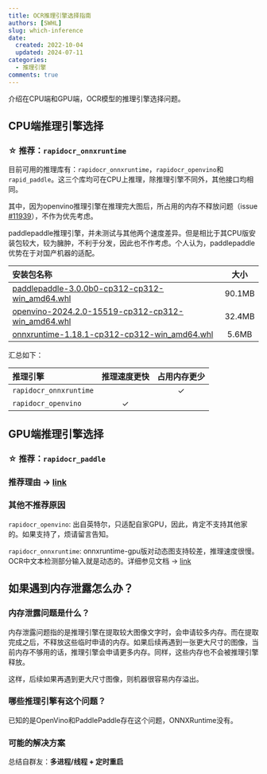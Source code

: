 ```yaml
---
title: OCR推理引擎选择指南
authors: [SWHL]
slug: which-inference
date:
  created: 2022-10-04
  updated: 2024-07-11
categories:
  - 推理引擎
comments: true
---
```


介绍在CPU端和GPU端，OCR模型的推理引擎选择问题。

<!-- more -->

## CPU端推理引擎选择

### ☆ 推荐：`rapidocr_onnxruntime`

目前可用的推理库有：`rapidocr_onnxruntime`，`rapidocr_openvino`和`rapid_paddle`。这三个库均可在CPU上推理，除推理引擎不同外，其他接口均相同。

其中，因为openvino推理引擎在推理完大图后，所占用的内存不释放问题（issue [#11939](https://github.com/openvinotoolkit/openvino/issues/11939)），不作为优先考虑。

paddlepaddle推理引擎，并未测试与其他两个速度差异。但是相比于其CPU版安装包较大，较为臃肿，不利于分发，因此也不作考虑。个人认为，paddlepaddle优势在于对国产机器的适配。

|安装包名称|大小|
|:---|:---:|
|[paddlepaddle-3.0.0b0-cp312-cp312-win_amd64.whl](https://pypi.org/project/paddlepaddle/3.0.0b0/#files)|90.1MB|
|[openvino-2024.2.0-15519-cp312-cp312-win_amd64.whl](https://pypi.org/project/openvino/#files)|32.4MB|
|[onnxruntime-1.18.1-cp312-cp312-win_amd64.whl](https://pypi.org/project/onnxruntime/#files)| 5.6MB|

汇总如下：

|推理引擎|推理速度更快|占用内存更少|
|:---|:---:|:---:|
|`rapidocr_onnxruntime`||✓|
|`rapidocr_openvino`|✓||

## GPU端推理引擎选择

### ☆ 推荐：`rapidocr_paddle`

### 推荐理由 → [link](https://rapidai.github.io/RapidOCRDocs/v1.4.4/install_usage/rapidocr_paddle/usage/)

### 其他不推荐原因

`rapidocr_openvino`: 出自英特尔，只适配自家GPU，因此，肯定不支持其他家的。如果支持了，烦请留言告知。

`rapidocr_onnxruntime`: onnxruntime-gpu版对动态图支持较差，推理速度很慢。OCR中文本检测部分输入就是动态的。详细参见文档 → [link](./onnxruntime/onnxruntime-gpu.md)

## 如果遇到内存泄露怎么办？

### 内存泄露问题是什么？

内存泄露问题指的是推理引擎在提取较大图像文字时，会申请较多内存。而在提取完成之后，不释放这些临时申请的内存。如果后续再遇到一张更大尺寸的图像，当前内存不够用的话，推理引擎会申请更多内存。同样，这些内存也不会被推理引擎释放。

这样，后续如果再遇到更大尺寸图像，则机器很容易内存溢出。

### 哪些推理引擎有这个问题？

已知的是OpenVino和PaddlePaddle存在这个问题，ONNXRuntime没有。

### 可能的解决方案

总结自群友：**多进程/线程 + 定时重启**

